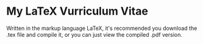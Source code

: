 # My LaTeX Vurriculum Vitae
Written in the markup language LaTeX, it's recommended you download the .tex file and compile it, or you can just view the compiled .pdf version.